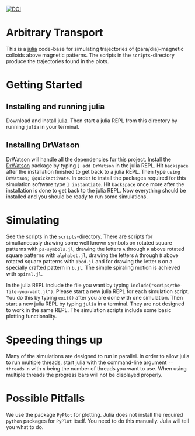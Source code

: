 [![DOI](https://zenodo.org/badge/701301428.svg)](https://zenodo.org/badge/latestdoi/701301428)

# Arbitrary Transport

 This is a [julia](https://julialang.org) code-base for simulating trajectories of (para/dia)-magnetic colloids above magnetic patterns.
 The scripts in the `scripts`-directory produce the trajectories found in the plots.

# Getting Started
## Installing and running julia
Download and install [julia](https://julialang.org/downloads).
Then start a julia REPL from this directory by running `julia` in your terminal.
## Installing DrWatson
DrWatson will handle all the dependencies for this project.
Install the [DrWatson](https://juliadynamics.github.io/DrWatson.jl/dev/) package by typing `] add DrWatson` in the julia REPL.
Hit `backspace` after the installation finished to get back to a julia REPL.
Then type `using DrWatson; @quickactivate`.
In order to install the packages required for this simulation software type `] instantiate`.
Hit `backspace` once more after the installation is done to get back to the julia REPL.
Now everything should be installed and you should be ready to run some simulations.
# Simulating
See the scripts in the `scripts`-directory.
There are scripts for simultaneously drawing some well known symbols on rotated square patterns with `ps-symbols.jl`, drawing the letters `A` through `R` above rotated square patterns with `alphabet.jl`, drawing the letters `A` through `D` above rotated square patterns with `abcd.jl` and for drawing the letter `B` on a specially crafted pattern in `b.jl`. The simple spiraling motion is achieved with `spiral.jl`.

In the julia REPL include the file you want by typing `include("scrips/the-file-you-want.jl")`.
Please start a new julia REPL for each simulation script.
You do this by typing `exit()` after you are done with one simulation.
Then start a new julia REPL by typing `julia` in a terminal.
They are not designed to work in the same REPL.
The simulation scripts include some basic plotting functionality.

# Speeding things up
Many of the simulations are designed to run in parallel.
In order to allow julia to run multiple threads, start julia with the command-line argument `--threads n` with `n` being the number of threads you want to use.
When using multiple threads the progress bars will not be displayed properly.

# Possible Pitfalls
We use the package `PyPlot` for plotting.
Julia does not install the required `python` packages for `PyPlot` itself.
You need to do this manually.
Julia will tell you what to do.
